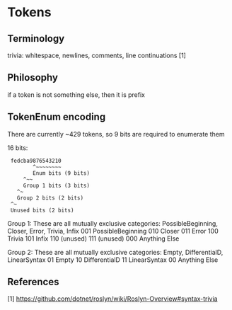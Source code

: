 
# Tokens


## Terminology


trivia: whitespace, newlines, comments, line continuations [1]



## Philosophy

if a token is not something else, then it is prefix



## TokenEnum encoding

 There are currently ~429 tokens, so 9 bits are required to enumerate them

 16 bits:

```
 fedcba9876543210
        ^~~~~~~~~
        Enum bits (9 bits)
     ^~~
     Group 1 bits (3 bits)
   ^~
   Group 2 bits (2 bits)
 ^~
 Unused bits (2 bits)
```

 Group 1: These are all mutually exclusive categories: PossibleBeginning, Closer, Error, Trivia, Infix
 001 PossibleBeginning
 010 Closer
 011 Error
 100 Trivia
 101 Infix
 110 (unused)
 111 (unused)
 000 Anything Else



 Group 2: These are all mutually exclusive categories: Empty, DifferentialD, LinearSyntax
 01 Empty
 10 DifferentialD
 11 LinearSyntax
 00 Anything Else





## References

[1] https://github.com/dotnet/roslyn/wiki/Roslyn-Overview#syntax-trivia








